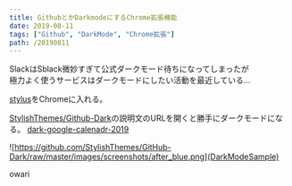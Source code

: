 ```yaml
---
title: GithubとかDarkmodeにするChrome拡張機能
date: 2019-08-11
tags: ["Github", "DarkMode", "Chrome拡張"]
path: /20190811
---
```


SlackはSblack微妙すぎて公式ダークモード待ちになってしまったが  
極力よく使うサービスはダークモードにしたい活動を最近している...

[stylus](https://add0n.com/stylus.html)をChromeに入れる。

[StylishThemes/Github-Dark](https://github.com/StylishThemes/GitHub-Dark)の説明文のURLを開くと勝手にダークモードになる。
[dark-google-calenadr-2019](https://userstyles.org/styles/143026/dark-google-calendar-2019)

![https://github.com/StylishThemes/GitHub-Dark/raw/master/images/screenshots/after_blue.png](DarkModeSample)


owari